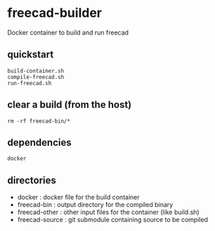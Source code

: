 # freecad-builder

Docker container to build and run freecad


## quickstart

    build-container.sh
    compile-freecad.sh
    run-freecad.sh

## clear a build (from the host)

    rm -rf freecad-bin/*

## dependencies

    docker

## directories

* docker : docker file for the build container
* freecad-bin : output directory for the compiled binary
* freecad-other : other input files for the container (like build.sh)
* freecad-source : git submodule containing source to be compiled
